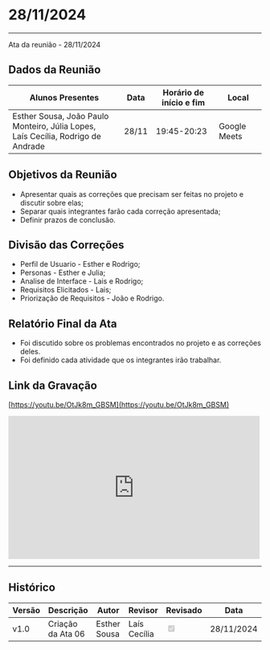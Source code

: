 # 28/11/2024
---

Ata da reunião - 28/11/2024

## Dados da Reunião


| Alunos Presentes | Data | Horário de início e fim | Local |
| -------- | ------- | ------- | ------- |
| Esther Sousa, João Paulo Monteiro, Júlia Lopes,<br> Laís Cecília, Rodrigo de Andrade | 28/11 | 19:45-20:23 | Google Meets |

## Objetivos da Reunião

- Apresentar quais as correções que precisam ser feitas no projeto e discutir sobre elas;
- Separar quais integrantes farão cada correção apresentada;
- Definir prazos de conclusão.

## Divisão das Correções

- Perfil de Usuario - Esther e Rodrigo;
- Personas - Esther e Julia;
- Analise de Interface - Lais e Rodrigo;
- Requisitos Elicitados - Lais;
- Priorização de Requisitos - João e Rodrigo.

## Relatório Final da Ata

- Foi discutido sobre os problemas encontrados no projeto e as correções deles.
- Foi definido cada atividade que os integrantes irão trabalhar.

## Link da Gravação

[https://youtu.be/OtJk8m_GBSM](https://youtu.be/OtJk8m_GBSM)

<iframe width="500" height="285" src="https://www.youtube.com/watch?v=OtJk8m_GBSM" title="[2024-2] Requisitos - Grupo 2 - 31/10/2024" frameborder="0" allow="accelerometer; autoplay; clipboard-write; encrypted-media; gyroscope; picture-in-picture; web-share" referrerpolicy="strict-origin-when-cross-origin" allowfullscreen></iframe>

---

## Histórico

| Versão | Descrição                  | Autor                   | Revisor           | Revisado       | Data       |
|--------|----------------------------|-------------------------|------------------|--------|------------|
| v1.0   | Criação da Ata 06                     | Esther Sousa     |  Laís Cecília     | <input type="checkbox" onclick="return false;" disabled checked/>| 28/11/2024 |


